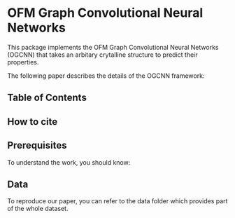 # OFM Graph Convolutional Neural Networks
This package implements the OFM Graph Convolutional Neural Networks (OGCNN) that takes an arbitary crytalline structure to predict their properties.

The following paper describes the details of the OGCNN framework:

## Table of Contents

## How to cite

## Prerequisites
To understand the work, you should know:


## Data 
To reproduce our paper, you can refer to the data folder which provides part of the whole dataset.
